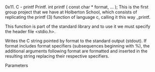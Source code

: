 0x11. C - printf
Printf.
int printf ( const char * format, ... );
This is the first group project that we have at Holberton School, which consists of replicating the printf (3) function of language c, calling it this way _printf.

This function is part of the standard library and to use it we must specify the header file <stdio.h>.

Writes the C string pointed by format to the standard output (stdout). If format includes format specifiers (subsequences beginning with %), the additional arguments following format are formatted and inserted in the resulting string replacing their respective specifiers.

Parameters

